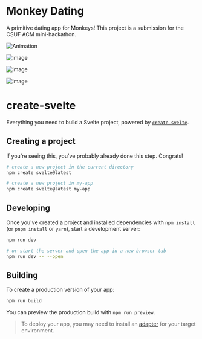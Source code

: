 # Monkey Dating
A primitive dating app for Monkeys! This project is a submission for the CSUF ACM mini-hackathon.

![Animation](https://user-images.githubusercontent.com/71571206/226246020-3b71141b-366e-43b3-9ae9-46ca35e1f1b8.gif)

![image](https://user-images.githubusercontent.com/71571206/226246464-ac899b32-4805-46ea-a134-7e52eb4027d7.png)

![image](https://user-images.githubusercontent.com/71571206/226246495-7d7518d1-80f5-41af-baa9-d652f3d7ac2b.png)

![image](https://user-images.githubusercontent.com/71571206/226246517-62f749ef-6e96-4284-8121-a2de068478cc.png)



# create-svelte

Everything you need to build a Svelte project, powered by [`create-svelte`](https://github.com/sveltejs/kit/tree/master/packages/create-svelte).

## Creating a project

If you're seeing this, you've probably already done this step. Congrats!

```bash
# create a new project in the current directory
npm create svelte@latest

# create a new project in my-app
npm create svelte@latest my-app
```

## Developing

Once you've created a project and installed dependencies with `npm install` (or `pnpm install` or `yarn`), start a development server:

```bash
npm run dev

# or start the server and open the app in a new browser tab
npm run dev -- --open
```

## Building

To create a production version of your app:

```bash
npm run build
```

You can preview the production build with `npm run preview`.

> To deploy your app, you may need to install an [adapter](https://kit.svelte.dev/docs/adapters) for your target environment.
